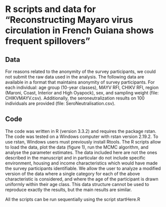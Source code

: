 # R scripts and data for “Reconstructing Mayaro virus circulation in French Guiana shows frequent spillovers”

## Data
For reasons related to the anonymity of the survey participants, we could not submit the raw data used in the analysis.
The following data are available in a format that maintains anonymity of survey participants. 
For each individual: age group (10-year classes),
MAYV RFI, CHIKV RFI, region (Maroni, Coast, Interior and High Oyapock), sex, and sampling weight (file: CHIKVMAYV.csv).
Additionally, the seroneutralization results on 100 individuals are provided (file: SeroNeutralisation.csv).  

## Code
The code was written in R (version 3.3.2) and requires the package rstan. 
The code was tested on a Windows computer with rstan version 2.19.2. To use rstan, Windows users must previously install Rtools. 
The R scripts allow to load the data, plot the data (figure 1),
run the MCMC algorithm, and analyse the parameter estimates.
The data included here are not the ones described in the manuscript and 
in particular do not include specific environment, housing and income characteristics which would have made 
the survey participants identifiable. We allow the user to analyze a modified version of the data where
a single category for each of the above characteristic is considered, and where the age of the participant is drawn uniformly within their age class. This data structure cannot be used to reproduce exactly the results, but the main results are similar. 

All the scripts can be run sequentially using the script startHere.R 
